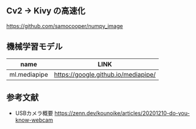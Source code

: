## Cv2 -> Kivy の高速化
https://github.com/samocooper/numpy_image

## 機械学習モデル

| name | LINK|
| ---  | --- |
 | ml.mediapipe | https://google.github.io/mediapipe/|



## 参考文献

- USBカメラ概要 https://zenn.dev/kounoike/articles/20201210-do-you-know-webcam